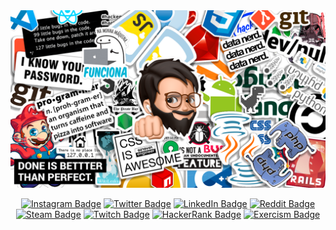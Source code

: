 <div align="center">

<a target="_blank" href="https://vinicius.is-a.dev">
    <img alt='Website' src="./public/banner.png" />
</a>

[![Instagram Badge](https://img.shields.io/badge/Instagram-E4405F?logo=instagram&logoColor=fff&style=flat)](https://instagram.com/vncsmnl)
[![Twitter Badge](https://img.shields.io/badge/Twitter-1DA1F2?logo=twitter&logoColor=fff&style=flat)](https://twitter.com/vncsmnl)
[![LinkedIn Badge](https://img.shields.io/badge/LinkedIn-0A66C2?logo=linkedin&logoColor=fff&style=flat)](https://br.linkedin.com/in/vncsmnl)
[![Reddit Badge](https://img.shields.io/badge/Reddit-FF4500?logo=reddit&logoColor=fff&style=flat)](https://www.reddit.com/user/vncsmnl)
[![Steam Badge](https://img.shields.io/badge/Steam-000?logo=steam&logoColor=fff&style=flat)](https://steamcommunity.com/id/vncsmnl)
[![Twitch Badge](https://img.shields.io/badge/Twitch-9146FF?logo=twitch&logoColor=fff&style=flat)](https://www.twitch.tv/vncsmnl)
[![HackerRank Badge](https://img.shields.io/badge/HackerRank-00EA64?logo=hackerrank&logoColor=000&style=flat)](https://www.hackerrank.com/vncsmnl?hr_r=1)
[![Exercism Badge](https://img.shields.io/badge/Exercism-009CAB?logo=exercism&logoColor=fff&style=flat)](https://exercism.org/profiles/vncsmnl)